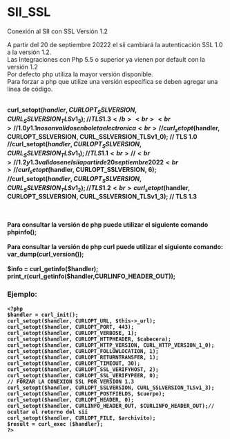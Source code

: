 # SII_SSL
Conexión al SII con SSL Versión 1.2

A partir del 20 de septiembre 20222 el sii cambiará la autenticación SSL 1.0 a la versión 1.2.
<br>Las Integraciones con Php 5.5 o superior ya vienen por default con la versión 1.2
<br>Por defecto php utiliza la mayor versión disponible.
<br>Para forzar a php que utilize una versión específica se deben agregar una línea de código.

<br><b>curl_setopt($handler, CURLOPT_SSLVERSION, CURL_SSLVERSION_TLSv1_3); // TLS 1.3 </b>
<br>
<br>// 1.0 y 1.1 no son validos en boleta electronica
<br>//curl_setopt($handler, CURLOPT_SSLVERSION, CURL_SSLVERSION_TLSv1_0); // TLS 1.0
<br>//curl_setopt($handler, CURLOPT_SSLVERSION, CURL_SSLVERSION_TLSv1_1); // TLS 1.1
<br>//
<br>// 1.2 y 1.3 validos en el sii a partir de 20 septiembre 2022
<br>//curl_setopt($handler, CURLOPT_SSLVERSION, 6); 
<br>//curl_setopt($handler, CURLOPT_SSLVERSION, CURL_SSLVERSION_TLSv1_2); // TLS 1.2 
<br>curl_setopt($handler, CURLOPT_SSLVERSION, CURL_SSLVERSION_TLSv1_3); // TLS 1.3 

<br>
<br>Para consultar la versión de php puede utilizar el siguiente comando
<br>phpinfo();
<br>
<br>Para consultar la versión de php curl puede utilizar el siguiente comando:
<br>var_dump(curl_version());
<br>
<br>$info = curl_getinfo($handler);
<br>print_r(curl_getinfo($handler,CURLINFO_HEADER_OUT)); 

<h3>Ejemplo:</h3>

```
<?php
$handler = curl_init();
curl_setopt($handler, CURLOPT_URL, $this->_url);
curl_setopt($handler, CURLOPT_PORT, 443);
curl_setopt($handler, CURLOPT_VERBOSE, 1);
curl_setopt($handler, CURLOPT_HTTPHEADER, $cabecera);
curl_setopt($handler, CURLOPT_HTTP_VERSION, CURL_HTTP_VERSION_1_0);
curl_setopt($handler, CURLOPT_FOLLOWLOCATION, 1);
curl_setopt($handler, CURLOPT_RETURNTRANSFER, 1);
curl_setopt($handler, CURLOPT_TIMEOUT, 30);
curl_setopt($handler, CURLOPT_SSL_VERIFYHOST, 2);
curl_setopt($handler, CURLOPT_SSL_VERIFYPEER, 0);
// FORZAR LA CONEXION SSL POR VERSION 1.3
curl_setopt($handler, CURLOPT_SSLVERSION, CURL_SSLVERSION_TLSv1_3); 
curl_setopt($handler, CURLOPT_POSTFIELDS, $cuerpo);
curl_setopt($handler, CURLOPT_HEADER, 0);
curl_setopt($handler, CURLINFO_HEADER_OUT, $CURLINFO_HEADER_OUT);// ocultar el retorno del sii
curl_setopt($handler, CURLOPT_FILE, $archivito);
$result = curl_exec ($handler);
?>
```

